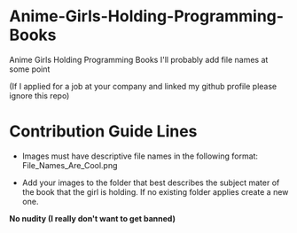 # Anime-Girls-Holding-Programming-Books
Anime Girls Holding Programming Books
I'll probably add file names at some point


(If I applied for a job at your company and linked my github profile please ignore this repo)


# Contribution Guide Lines

* Images must have descriptive file names in the following format:
    File_Names_Are_Cool.png

* Add your images to the folder that best describes the subject mater of the book that the girl is holding. If no existing folder applies create a new one.
    
**No nudity (I really don't want to get banned)**

